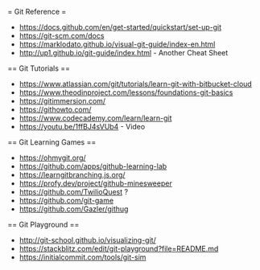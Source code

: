 = Git Reference =

* https://docs.github.com/en/get-started/quickstart/set-up-git
* https://git-scm.com/docs
* https://marklodato.github.io/visual-git-guide/index-en.html
* http://up1.github.io/git-guide/index.html - Another Cheat Sheet

== Git Tutorials ==

* https://www.atlassian.com/git/tutorials/learn-git-with-bitbucket-cloud
* https://www.theodinproject.com/lessons/foundations-git-basics
* https://gitimmersion.com/
* https://githowto.com/
* https://www.codecademy.com/learn/learn-git
* https://youtu.be/1ffBJ4sVUb4 - Video

== Git Learning Games ==

* https://ohmygit.org/
* https://github.com/apps/github-learning-lab
* https://learngitbranching.js.org/
* https://profy.dev/project/github-minesweeper
* https://github.com/TwilioQuest ?
* https://github.com/git-game
* https://github.com/Gazler/githug

== Git Playground ==

* http://git-school.github.io/visualizing-git/
* https://stackblitz.com/edit/git-playground?file=README.md
* https://initialcommit.com/tools/git-sim

